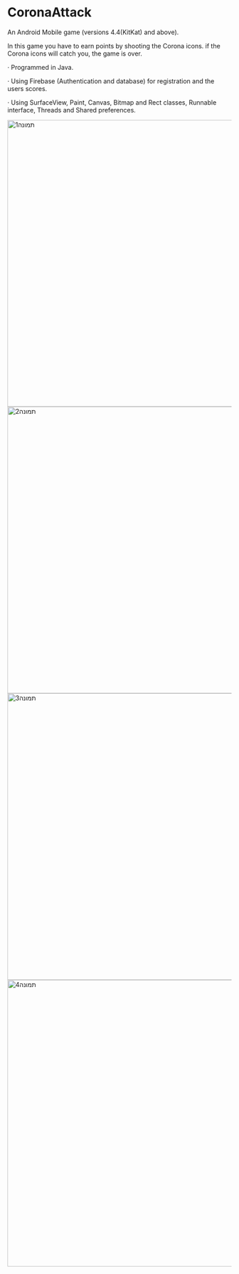 # CoronaAttack
An Android Mobile game (versions 4.4(KitKat) and above).

In this game you have to earn points by shooting the Corona icons. if the Corona icons will catch you, the game is over.



·	Programmed in Java.

·	Using Firebase (Authentication and database) for registration and the users scores.

·	Using SurfaceView, Paint, Canvas, Bitmap and Rect classes, Runnable interface, Threads and Shared preferences.

<img width="644" alt="תמונה1" src="https://user-images.githubusercontent.com/66354769/137290603-d05875f6-cde6-4751-9162-81833eff55bf.png">
<img width="644" alt="תמונה2" src="https://user-images.githubusercontent.com/66354769/137290618-5f68bca0-0dd8-40ca-8b3e-1af7c5d446c3.png">
<img width="644" alt="תמונה3" src="https://user-images.githubusercontent.com/66354769/137290628-8b51a394-2c2e-467d-9f86-1cdcbf99555c.png">
<img width="644" alt="תמונה4" src="https://user-images.githubusercontent.com/66354769/137290641-7292a939-d96c-48e4-a81e-ddf0c679af67.png">
